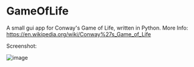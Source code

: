 # GameOfLife
A small gui app for Conway's Game of Life, written in Python.
More Info: https://en.wikipedia.org/wiki/Conway%27s_Game_of_Life


Screenshot:

![image](https://user-images.githubusercontent.com/66213737/111071802-6e49e300-849d-11eb-8950-78dd76c887c9.png)
